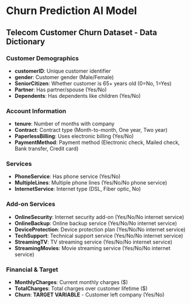 # Churn Prediction AI Model

## Telecom Customer Churn Dataset - Data Dictionary

### Customer Demographics
- **customerID**: Unique customer identifier
- **gender**: Customer gender (Male/Female)
- **SeniorCitizen**: Whether customer is 65+ years old (0=No, 1=Yes)
- **Partner**: Has partner/spouse (Yes/No)
- **Dependents**: Has dependents like children (Yes/No)

### Account Information  
- **tenure**: Number of months with company
- **Contract**: Contract type (Month-to-month, One year, Two year)
- **PaperlessBilling**: Uses electronic billing (Yes/No)
- **PaymentMethod**: Payment method (Electronic check, Mailed check, Bank transfer, Credit card)

### Services
- **PhoneService**: Has phone service (Yes/No)
- **MultipleLines**: Multiple phone lines (Yes/No/No phone service)
- **InternetService**: Internet type (DSL, Fiber optic, No)

### Add-on Services
- **OnlineSecurity**: Internet security add-on (Yes/No/No internet service)
- **OnlineBackup**: Online backup service (Yes/No/No internet service)
- **DeviceProtection**: Device protection plan (Yes/No/No internet service)
- **TechSupport**: Technical support service (Yes/No/No internet service)
- **StreamingTV**: TV streaming service (Yes/No/No internet service)
- **StreamingMovies**: Movie streaming service (Yes/No/No internet service)

### Financial & Target
- **MonthlyCharges**: Current monthly charges ($)
- **TotalCharges**: Total charges over customer lifetime ($)
- **Churn**: **TARGET VARIABLE** - Customer left company (Yes/No)